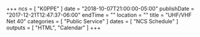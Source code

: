 +++
ncs = [ "K0PPE" ]
date = "2018-10-07T21:00:00-05:00"
publishDate = "2017-12-21T12:47:37-06:00"
endTime = ""
location = ""
title = "UHF/VHF Net 40"
categories = [ "Public Service" ]
dates = [ "NCS Schedule" ]
outputs = [ "HTML", "Calendar" ]
+++
